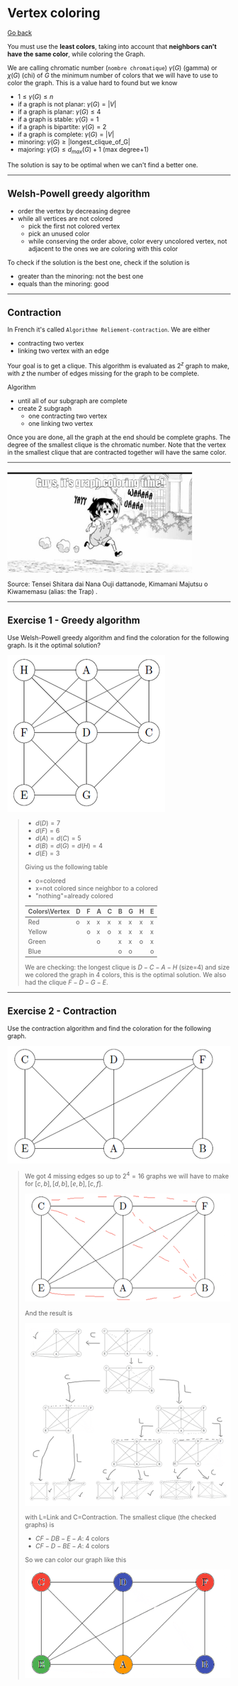 # Vertex coloring

[Go back](..#graph-coloring-problems)

You must use the **least colors**, taking into account that **neighbors can't have the same color**, while coloring the Graph.

We are calling chromatic number (``nombre chromatique``)
$\gamma(G)$ (gamma) or $\chi(G)$ (chi) of $G$ the minimum
number of colors that we will have to use to color the graph.
This is a value hard to found but we know

* $1 \le \gamma(G) \le n$
* if a graph is not planar: $\gamma(G)=|V|$
* if a graph is planar: $\gamma(G) \le 4$
* if a graph is stable: $\gamma(G)=1$
* if a graph is bipartite: $\gamma(G)=2$
* if a graph is complete: $\gamma(G)=|V|$
* minoring: $\gamma(G) \ge |\text{longest_clique_of_G}|$
* majoring: $\gamma(G) \le d_{max}(G)+1$ <span class="tms">(max degree+1)</span>

The solution is say to be optimal when we can't find
a better one.

<hr class="sr">

## Welsh-Powell greedy algorithm

* order the vertex by decreasing degree
* while all vertices are not colored
    * pick the first not colored vertex
    * pick an unused color
    * while conserving the order above, color every uncolored
      vertex, not adjacent to the ones we are coloring with
      this color

To check if the solution is the best one, check if
the solution is

* greater than the minoring: not the best one
* equals than the minoring: good

<hr class="sl">

## Contraction

In French it's called ``Algorithme Reliement-contraction``.
We are either

* contracting two vertex
* linking two vertex with an edge

Your goal is to get a clique. This algorithm is
evaluated as $2^z$ graph to make, with $z$ the number
of edges missing for the graph to be complete.

Algorithm

* until all of our subgraph are complete
* create 2 subgraph
    * one contracting two vertex
    * one linking two vertex

Once you are done, all the graph at the end should be
complete graphs. The degree of the smallest clique is
the chromatic number. Note that the vertex in the smallest
clique that are contracted together will have the same
color.

<hr class="sr">

![](images/Tensei_Shitara_dai_Nana_Ouji_dattanode,_Kimamani_Majutsu_o_Kiwamemasu.png)

Source: Tensei Shitara dai Nana Ouji dattanode, Kimamani Majutsu o Kiwamemasu
<span class="tms">
(alias: the Trap)
</span>.

<hr class="sl">

## Exercise 1 - Greedy algorithm

Use Welsh-Powell greedy algorithm and find
the coloration for the following graph. Is it the
optimal solution?

![](images/coloring1.png)

<blockquote class="spoiler">

* $d(D)=7$
* $d(F)=6$
* $d(A)=d(C)=5$
* $d(B)=d(G)=d(H)=4$
* $d(E)=3$

Giving us the following table

* o=colored
* x=not colored since neighbor to a colored
* "nothing"=already colored

<table class="table table-striped table-bordered">
    <thead>
        <tr>
            <th>Colors\Vertex</th>
            <th>D</th>
            <th>F</th>
            <th>A</th>
            <th>C</th>
            <th>B</th>
            <th>G</th>
            <th>H</th>
            <th>E</th>
        </tr>
    </thead>
    <tbody>
        <tr>
            <td>Red</td>
            <td>o</td>
            <td>x</td>
            <td>x</td>
            <td>x</td>
            <td>x</td>
            <td>x</td>
            <td>x</td>
            <td>x</td>
        </tr>
        <tr>
            <td>Yellow</td>
            <td></td>
            <td>o</td>
            <td>x</td>
            <td>o</td>
            <td>x</td>
            <td>x</td>
            <td>x</td>
            <td>x</td>
        </tr>
        <tr>
            <td>Green</td>
            <td></td>
            <td></td>
            <td>o</td>
            <td></td>
            <td>x</td>
            <td>x</td>
            <td>o</td>
            <td>x</td>
        </tr>
        <tr>
            <td>Blue</td>
            <td></td>
            <td></td>
            <td></td>
            <td></td>
            <td>o</td>
            <td>o</td>
            <td></td>
            <td>o</td>
        </tr>
    </tbody>
</table>

We are checking: the longest clique
is $D-C-A-H$ (size=4) and size we colored the graph
in $4$ colors, this is the optimal solution. We
also had the clique $F-D-G-E$.
</blockquote>

<hr class="sr">

## Exercise 2 - Contraction

Use the contraction algorithm and find
the coloration for the following graph.

![](images/coloring2.png)

<blockquote class="spoiler">

We got 4 missing edges so up to $2^4=16$ graphs we will have
to make for $[c,b], [d,b], [e,b], [c,f]$.

![](images/coloring2-1.png)

And the result is

![](images/coloring2-2.png)

with L=Link and C=Contraction. The smallest
clique (the checked graphs) is 

* $CF-DB-E-A$: 4 colors
* $CF-D-BE-A$: 4 colors

So we can color our graph like this

![](images/coloring2-3.png)
</blockquote>